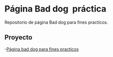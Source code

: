 # Página Bad dog  práctica


Repositorio de página Bad dog para fines practicos. 

## Proyecto

-[Página bad dog para fines practicos](https://LeoLimaEsp.github.io/Tienda-bad-dog-principal/Tienda-bad-dog-principal)